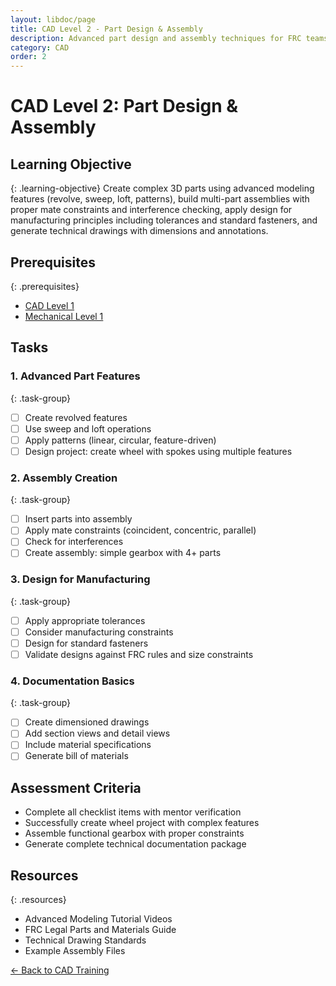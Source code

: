 ```yaml
---
layout: libdoc/page
title: CAD Level 2 - Part Design & Assembly
description: Advanced part design and assembly techniques for FRC teams
category: CAD
order: 2
---
```


# CAD Level 2: Part Design & Assembly

## Learning Objective
{: .learning-objective}
Create complex 3D parts using advanced modeling features (revolve, sweep, loft, patterns), build multi-part assemblies with proper mate constraints and interference checking, apply design for manufacturing principles including tolerances and standard fasteners, and generate technical drawings with dimensions and annotations.

## Prerequisites
{: .prerequisites}
- [CAD Level 1](../cad/level-1)
- [Mechanical Level 1](../mechanical/level-1)

## Tasks

### 1. Advanced Part Features
{: .task-group}
- [ ] Create revolved features
- [ ] Use sweep and loft operations
- [ ] Apply patterns (linear, circular, feature-driven)
- [ ] Design project: create wheel with spokes using multiple features

### 2. Assembly Creation
{: .task-group}
- [ ] Insert parts into assembly
- [ ] Apply mate constraints (coincident, concentric, parallel)
- [ ] Check for interferences
- [ ] Create assembly: simple gearbox with 4+ parts

### 3. Design for Manufacturing
{: .task-group}
- [ ] Apply appropriate tolerances
- [ ] Consider manufacturing constraints
- [ ] Design for standard fasteners
- [ ] Validate designs against FRC rules and size constraints

### 4. Documentation Basics
{: .task-group}
- [ ] Create dimensioned drawings
- [ ] Add section views and detail views
- [ ] Include material specifications
- [ ] Generate bill of materials

## Assessment Criteria
- Complete all checklist items with mentor verification
- Successfully create wheel project with complex features
- Assemble functional gearbox with proper constraints
- Generate complete technical documentation package

## Resources
{: .resources}
- Advanced Modeling Tutorial Videos
- FRC Legal Parts and Materials Guide
- Technical Drawing Standards
- Example Assembly Files

[← Back to CAD Training](../)